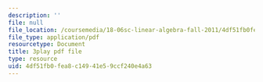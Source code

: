 ```yaml
---
description: ''
file: null
file_location: /coursemedia/18-06sc-linear-algebra-fall-2011/4df51fb0fea8c14941e59ccf240e4a63_t-n4a18AW08.pdf
file_type: application/pdf
resourcetype: Document
title: 3play pdf file
type: resource
uid: 4df51fb0-fea8-c149-41e5-9ccf240e4a63
---
```

